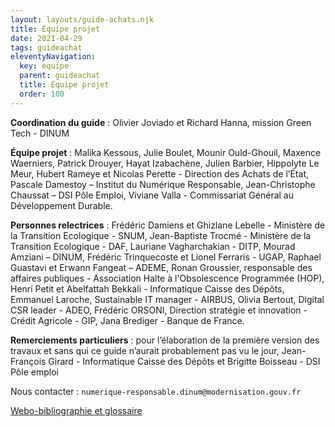 ```yaml
---
layout: layouts/guide-achats.njk
title: Équipe projet
date: 2021-04-29
tags: guideachat
eleventyNavigation:
  key: equipe
  parent: guideachat
  title: Équipe projet
  order: 100
---
```


**Coordination du guide** : Olivier Joviado et Richard Hanna, mission Green Tech - DINUM

**Équipe projet** : Malika Kessous, Julie Boulet, Mounir Ould-Ghouil, Maxence Waerniers, Patrick Drouyer, Hayat Izabachène, Julien Barbier, Hippolyte Le Meur, Hubert Rameye et Nicolas Perette - Direction des Achats de l’État, Pascale Damestoy – Institut du Numérique Responsable, Jean-Christophe Chaussat – DSI Pôle Emploi, Viviane Valla - Commissariat Général au Développement Durable.

**Personnes relectrices** : Frédéric Damiens et Ghizlane Lebelle - Ministère de la Transition Ecologique - SNUM, Jean-Baptiste Trocmé - Ministère de la Transition Ecologique - DAF, Lauriane Vagharchakian  - DITP, Mourad Amziani – DINUM, Frédéric Trinquecoste et Lionel Ferraris - UGAP,  Raphael Guastavi et Erwann Fangeat – ADEME, Ronan Groussier, responsable des affaires publiques - Association Halte à l'Obsolescence Programmée (HOP), Henri Petit et Abelfattah Bekkali - Informatique Caisse des Dépôts, Emmanuel Laroche, Sustainable IT manager - AIRBUS, Olivia Bertout, Digital CSR leader - ADEO, Frédéric ORSONI, Direction stratégie et innovation - Crédit Agricole - GIP, Jana Brediger - Banque de France.

**Remerciements particuliers** : pour l’élaboration de la première version des travaux et sans qui ce guide n’aurait probablement pas vu le jour, Jean-François Girard - Informatique Caisse des Dépôts et Brigitte Boisseau - DSI Pôle emploi

<div class="fr-highlight">

<span class="fr-fi-mail-line" aria-hidden="true"></span> Nous contacter : `numerique-responsable.dinum@modernisation.gouv.fr`

</div>

<a class="fr-link fr-fi-arrow-left-line fr-link--icon-left" href="/publications/guide-pratique-achats-numeriques-responsables/glossaire/">Webo-bibliographie et glossaire</a>